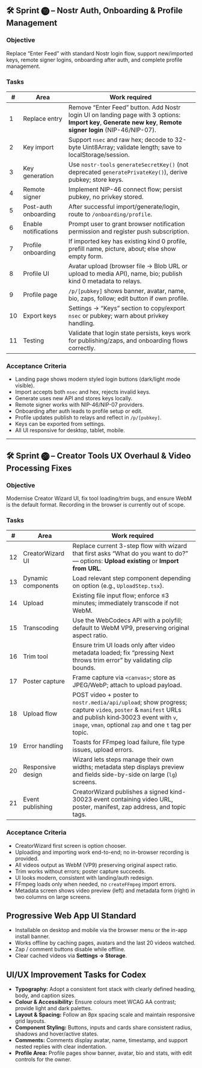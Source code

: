 ## 🛠️ Sprint ⓳ – Nostr Auth, Onboarding & Profile Management

### Objective

Replace “Enter Feed” with standard Nostr login flow, support new/imported keys, remote signer logins, onboarding after auth, and complete profile management.

### Tasks

| #   | Area                 | Work required                                                                                                                                                 |
| --- | -------------------- | ------------------------------------------------------------------------------------------------------------------------------------------------------------- |
| 1   | Replace entry        | Remove “Enter Feed” button. Add Nostr login UI on landing page with 3 options: **Import key**, **Generate new key**, **Remote signer login** (NIP-46/NIP-07). |
| 2   | Key import           | Support `nsec` and raw hex; decode to 32-byte Uint8Array; validate length; save to localStorage/session.                                                      |
| 3   | Key generation       | Use `nostr-tools` `generateSecretKey()` (not deprecated `generatePrivateKey()`), derive pubkey; store keys.                                                   |
| 4   | Remote signer        | Implement NIP-46 connect flow; persist pubkey, no privkey stored.                                                                                             |
| 5   | Post-auth onboarding | After successful import/generate/login, route to `/onboarding/profile`.                                                                                       |
| 6   | Enable notifications | Prompt user to grant browser notification permission and register push subscription.            |
| 7   | Profile onboarding   | If imported key has existing kind 0 profile, prefill name, picture, about; else show empty form.                                                              |
| 8   | Profile UI           | Avatar upload (browser file → Blob URL or upload to media API), name, bio; publish kind 0 metadata to relays.                                                 |
| 9   | Profile page         | `/p/[pubkey]` shows banner, avatar, name, bio, zaps, follow; edit button if own profile.                                                                      |
| 10  | Export keys          | Settings → “Keys” section to copy/export `nsec` or pubkey; warn about privkey handling.                                                                       |
| 11  | Testing              | Validate that login state persists, keys work for publishing/zaps, and onboarding flows correctly.                                                            |

### Acceptance Criteria

- Landing page shows modern styled login buttons (dark/light mode visible).
- Import accepts both `nsec` and hex, rejects invalid keys.
- Generate uses new API and stores keys locally.
- Remote signer works with NIP-46/NIP-07 providers.
- Onboarding after auth leads to profile setup or edit.
- Profile updates publish to relays and reflect in `/p/[pubkey]`.
- Keys can be exported from settings.
- All UI responsive for desktop, tablet, mobile.

---

## 🛠️ Sprint ⓴ – Creator Tools UX Overhaul & Video Processing Fixes

### Objective

Modernise Creator Wizard UI, fix tool loading/trim bugs, and ensure WebM is the default format. Recording in the browser is currently out of scope.

### Tasks

| #   | Area               | Work required                                                                                                                                                                      |
| --- | ------------------ | ---------------------------------------------------------------------------------------------------------------------------------------------------------------------------------- |
| 12  | CreatorWizard UI   | Replace current 3-step flow with wizard that first asks “What do you want to do?” — options: **Upload existing** or **Import from URL**.                           |
| 13  | Dynamic components | Load relevant step component depending on option (e.g., `UploadStep.tsx`).                                                                                |
| 14  | Upload             | Existing file input flow; enforce ≤3 minutes; immediately transcode if not WebM.                                                                                |
| 15  | Transcoding        | Use the WebCodecs API with a polyfill; default to WebM VP9, preserving original aspect ratio. |
| 16  | Trim tool          | Ensure trim UI loads only after video metadata loaded; fix “pressing Next throws trim error” by validating clip bounds.                                                            |
| 17  | Poster capture     | Frame capture via `<canvas>`; store as JPEG/WebP; attach to upload payload.                                                                                |
| 18  | Upload flow        | POST video + poster to `nostr.media/api/upload`; show progress; capture `video`, `poster` & `manifest` URLs and publish kind‑30023 event with `v`, `image`, `vman`, optional `zap` and one `t` tag per topic.                                                            |
| 19  | Error handling     | Toasts for FFmpeg load failure, file type issues, upload errors.                                                                                |
| 20  | Responsive design  | Wizard lets steps manage their own widths; metadata step displays preview and fields side-by-side on large (`lg`) screens. |
| 21  | Event publishing   | CreatorWizard publishes a signed kind-30023 event containing video URL, poster, manifest, zap address, and topic tags. |
### Acceptance Criteria

- CreatorWizard first screen is option chooser.
- Uploading and importing work end-to-end; no in-browser recording is provided.
- All videos output as WebM (VP9) preserving original aspect ratio.
- Trim works without errors; poster capture succeeds.
- UI looks modern, consistent with landing/auth redesign.
- FFmpeg loads only when needed, no `createFFmpeg` import errors.
- Metadata screen shows video preview (left) and metadata form (right) in two columns on large screens.

## Progressive Web App UI Standard

- Installable on desktop and mobile via the browser menu or the in-app install banner.
- Works offline by caching pages, avatars and the last 20 videos watched.
- Zap / comment buttons disable while offline.
- Clear cached videos via **Settings → Storage**.

## UI/UX Improvement Tasks for Codex

- **Typography:** Adopt a consistent font stack with clearly defined heading, body, and caption sizes.
- **Colour & Accessibility:** Ensure colours meet WCAG AA contrast; provide light and dark palettes.
- **Layout & Spacing:** Follow an 8px spacing scale and maintain responsive grid layouts.
- **Component Styling:** Buttons, inputs and cards share consistent radius, shadows and hover/active states.
- **Comments:** Comments display avatar, name, timestamp, and support nested replies with clear indentation.
- **Profile Area:** Profile pages show banner, avatar, bio and stats, with edit controls for the owner.


